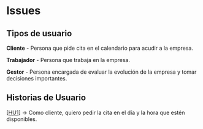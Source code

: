 # Issues
## Tipos de usuario
**Cliente** - Persona que pide cita en el calendario para acudir a la empresa.

**Trabajador** - Persona que trabaja en la empresa.

**Gestor** - Persona encargada de evaluar la evolución de la empresa y tomar decisiones importantes.

## Historias de Usuario
[[HU1](https://github.com/jesusmarzor/Proyecto-IV/issues/3)] $\rightarrow$ Como cliente, quiero pedir la cita en el día y la hora que estén disponibles.
